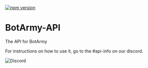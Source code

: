 [![npm version](https://badge.fury.io/js/%40realinvisibleg%2Fbotarmy-api.svg)](https://badge.fury.io/js/%40realinvisibleg%2Fbotarmy-api)

# BotArmy-API
The API for BotArmy


For instructions on how to use it, go to the #api-info on our discord.

![Discord](https://img.shields.io/discord/768155995121123359)
